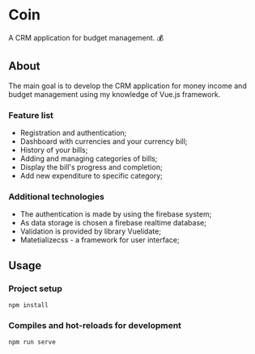 # Coin

A CRM application for budget management. :moneybag:

## About

The main goal is to develop the CRM application for money income and budget management using
my knowledge of Vue.js framework.

### Feature list

- Registration and authentication;
- Dashboard with currencies and your currency bill;
- History of your bills;
- Adding and managing categories of bills;
- Display the bill's progress and completion;
- Add new expenditure to specific category;

### Additional technologies

- The authentication is made by using the firebase system;
- As data storage is chosen a firebase realtime database;
- Validation is provided by library Vuelidate;
- Matetializecss - a framework for user interface;

## Usage

### Project setup
```
npm install
```

### Compiles and hot-reloads for development
```
npm run serve
```
